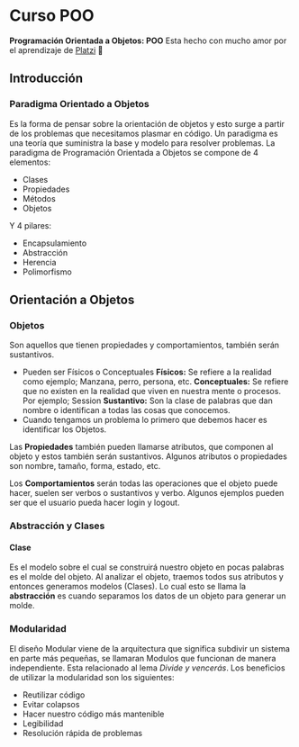 # Curso POO
**Programación Orientada a Objetos: POO**
Esta hecho con mucho amor por el aprendizaje de [Platzi](https://platzi.com/r/cesarcalad/ "Platzi") :green_heart:

## Introducción
### Paradigma Orientado a Objetos
Es la forma de pensar sobre la orientación de objetos y esto surge a partir de los problemas que necesitamos plasmar en código. 
Un paradigma es una teoría que suministra la base y modelo para resolver problemas. La paradigma de Programación Orientada a Objetos se compone de 4 elementos:
- Clases
- Propiedades
- Métodos
- Objetos

Y 4 pilares:

- Encapsulamiento
- Abstracción
- Herencia
- Polimorfismo

## Orientación a Objetos
### Objetos
Son aquellos que tienen propiedades y comportamientos, también serán sustantivos.
- Pueden ser Físicos o Conceptuales
**Físicos:** Se refiere a la realidad como ejemplo; Manzana, perro, persona, etc.
**Conceptuales:** Se refiere que no existen en la realidad que viven en nuestra mente o procesos. Por ejemplo; Session
**Sustantivo:** Son la clase de palabras que dan nombre o identifican a todas las cosas que conocemos.
- Cuando tengamos un problema lo primero que debemos hacer es identificar los Objetos.

Las **Propiedades** también pueden llamarse atributos, que componen al objeto y estos también serán sustantivos. Algunos atributos o propiedades son nombre, tamaño, forma, estado, etc.

Los **Comportamientos** serán todas las operaciones que el objeto puede hacer, suelen ser verbos o sustantivos y verbo. Algunos ejemplos pueden ser que el usuario pueda hacer login y logout.

### Abstracción y Clases
#### Clase
Es el modelo sobre el cual se construirá nuestro objeto en pocas palabras es el molde del objeto. Al analizar el objeto, traemos todos sus atributos y entonces generamos modelos (Clases). Lo cual esto se llama la **abstracción** es cuando separamos los datos de un objeto para generar un molde.

### Modularidad
El diseño Modular viene de la arquitectura que significa subdivir un sistema en parte más pequeñas, se llamaran Modulos que funcionan de manera independiente. Esta relacionado al lema *Divide y vencerás*.
Los beneficios de utilizar la modularidad son los siguientes:
- Reutilizar código
- Evitar colapsos
- Hacer nuestro código más mantenible
- Legibilidad
- Resolución rápida de problemas
